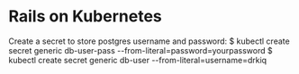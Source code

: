 # Rails on Kubernetes
Create a secret to store postgres username and password:
$ kubectl create secret generic db-user-pass --from-literal=password=yourpassword
$ kubectl create secret generic db-user --from-literal=username=drkiq
